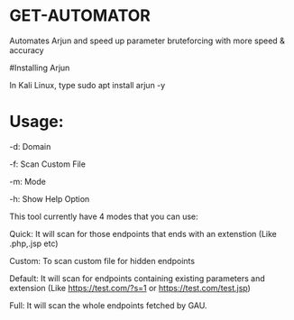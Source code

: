 # GET-AUTOMATOR
Automates Arjun and speed up parameter bruteforcing with more speed & accuracy


#Installing Arjun

In Kali Linux, type sudo apt install arjun -y


# Usage:

-d: Domain

-f: Scan Custom File

-m: Mode

-h: Show Help Option


This tool currently have 4 modes that you can use:

Quick: It will scan for those endpoints that ends with an extenstion (Like .php,.jsp etc)

Custom: To scan custom file for hidden endpoints

Default: It will scan for endpoints containing existing parameters and extension (Like https://test.com/?s=1 or https://test.com/test.jsp)

Full: It will scan the whole endpoints fetched by GAU.
